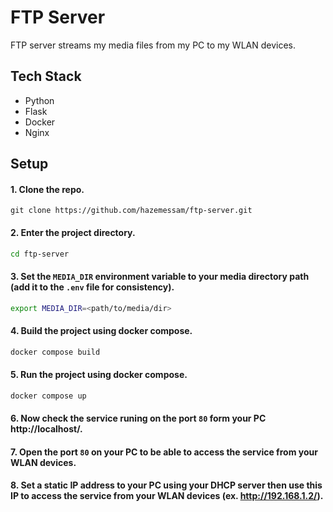 # FTP Server
FTP server streams my media files from my PC to my WLAN devices.

## Tech Stack
- Python
- Flask
- Docker
- Nginx

## Setup

#### 1. Clone the repo.
```bach
git clone https://github.com/hazemessam/ftp-server.git
```

#### 2. Enter the project directory.
```bash
cd ftp-server
```
#### 3. Set the `MEDIA_DIR` environment variable to your media directory path (add it to the `.env` file for consistency).
```bash
export MEDIA_DIR=<path/to/media/dir>
```

#### 4. Build the project using docker compose.
```bash
docker compose build
```


#### 5. Run the project using docker compose.
```bash
docker compose up
```

#### 6. Now check the service runing on the port `80` form your PC http://localhost/.

#### 7. Open the port `80` on your PC to be able to access the service from your WLAN devices.

#### 8. Set a static IP address to your PC using your DHCP server then use this IP to access the service from your WLAN devices (ex. http://192.168.1.2/).
